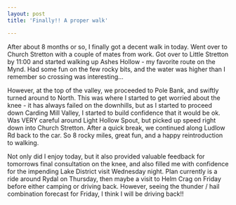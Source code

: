 ```yaml
---
layout: post
title: 'Finally!! A proper walk'

---
```


After about 8 months or so, I finally got a decent walk in today. Went over to Church Stretton with a couple of mates from work. Got over to Little Stretton by 11:00 and started walking up Ashes Hollow - my favorite route on the Mynd. Had some fun on the few rocky bits, and the water was higher than I remember so crossing was interesting...

However, at the top of the valley, we proceeded to Pole Bank, and swiftly turned around to North. This was where I started to get worried about the knee - it has always failed on the downhills, but as I started to proceed down Carding Mill Valley, I started to build confidence that it would be ok. Was VERY careful around Light Hollow Spout, but picked up speed right down into Church Stretton. After a quick break, we continued along Ludlow Rd back to the car. So 8 rocky miles, great fun, and a happy reintroduction to walking.

Not only did I enjoy today, but it also provided valuable feedback for tomorrows final consultation on the knee, and also filled me with confidence for the impending Lake District visit Wednesday night. Plan currently is a ride around Rydal on Thursday, then maybe a visit to Helm Crag on Friday before either camping or driving back. However, seeing the thunder / hail combination forecast for Friday, I think I will be driving back!!
